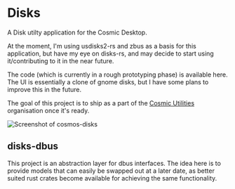 # Disks
A Disk utilty application for the Cosmic Desktop.

At the moment, I'm using usdisks2-rs and zbus as a basis for this application, but have my eye on disks-rs, and may decide to start using it/contributing to it in the near future.

The code (which is currently in a rough prototyping phase) is available here.  The UI is essentially a clone of gnome disks, but I have some plans to improve this in the future. 

The goal of this project is to ship as a part of the [Cosmic Utilities](https://github.com/cosmic-utils) organisation once it's ready.

![Screenshot of cosmos-disks](https://github.com/stoorps/cosmos-apps/blob/main/screenshots/cosmos-disks.png)


## disks-dbus
This project is an abstraction layer for dbus interfaces. The idea here is to provide models that can easily be swapped out at a later date, as better suited rust crates become available for achieving the same functionality.
